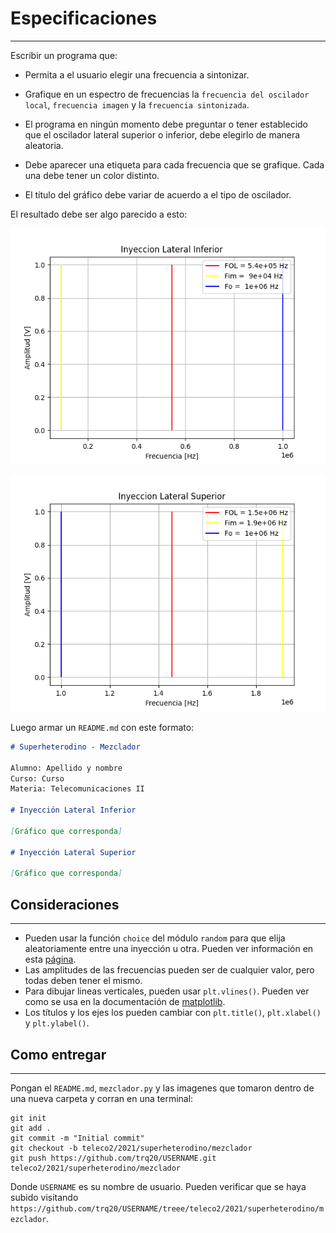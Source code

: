 # Especificaciones
---
Escribir un programa que:

- Permita a el usuario elegir una frecuencia a sintonizar.

- Grafique en un espectro de frecuencias la `frecuencia del oscilador local`, `frecuencia imagen` y la `frecuencia sintonizada`.
    
- El programa en ningún momento debe preguntar o tener establecido que el oscilador lateral superior o inferior, debe elegirlo de manera aleatoria.
    
- Debe aparecer una etiqueta para cada frecuencia que se grafique. Cada una debe tener un color distinto.
    
- El título del gráfico debe variar de acuerdo a el tipo de oscilador.

El resultado debe ser algo parecido a esto:

![ILI](./inferior.png)

![ILS](./superior.png)

Luego armar un `README.md` con este formato:

```markdown
# Superheterodino - Mezclador

Alumno: Apellido y nombre
Curso: Curso
Materia: Telecomunicaciones II

# Inyección Lateral Inferior

[Gráfico que corresponda]

# Inyección Lateral Superior

[Gráfico que corresponda]

```

## Consideraciones
---
- Pueden usar la función `choice` del módulo `random` para que elija aleatoriamente entre una inyección u otra. Pueden ver información en esta [página](https://www.w3schools.com/python/ref_random_choice.asp).
- Las amplitudes de las frecuencias pueden ser de cualquier valor, pero todas deben tener el mismo.
- Para dibujar lineas verticales, pueden usar `plt.vlines()`. Pueden ver como se usa en la documentación de [matplotlib](https://matplotlib.org/stable/api/_as_gen/matplotlib.pyplot.vlines.html).
- Los títulos y los ejes los pueden cambiar con `plt.title()`, `plt.xlabel()` y `plt.ylabel()`.

## Como entregar
---

Pongan el `README.md`, `mezclador.py` y las imagenes que tomaron dentro de una nueva carpeta y corran en una terminal:

```
git init
git add .
git commit -m "Initial commit"
git checkout -b teleco2/2021/superheterodino/mezclador
git push https://github.com/trq20/USERNAME.git teleco2/2021/superheterodino/mezclador
```

Donde `USERNAME` es su nombre de usuario. Pueden verificar que se haya subido visitando `https://github.com/trq20/USERNAME/treee/teleco2/2021/superheterodino/mezclador`.
